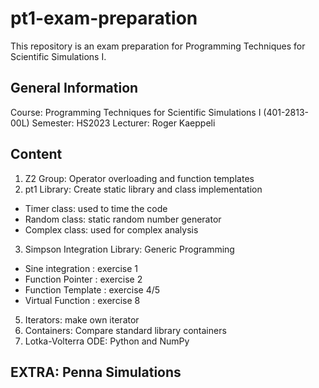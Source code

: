 # pt1-exam-preparation
This repository is an exam preparation for Programming Techniques for Scientific Simulations I.

## General Information
Course: Programming Techniques for Scientific Simulations I (401-2813-00L)
Semester: HS2023
Lecturer: Roger Kaeppeli

## Content
1) Z2 Group: Operator overloading and function templates
2) pt1 Library: Create static library and class implementation
 - Timer class: used to time the code
 - Random class: static random number generator
 - Complex class: used for complex analysis
3) Simpson Integration Library: Generic Programming
 - Sine integration     : exercise 1
 - Function Pointer     : exercise 2
 - Function Template    : exercise 4/5
 - Virtual Function     : exercise 8
5) Iterators: make own iterator
6) Containers: Compare standard library containers
7) Lotka-Volterra ODE: Python and NumPy
## EXTRA: Penna Simulations